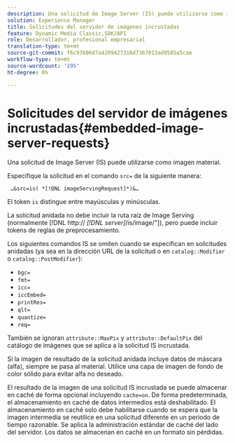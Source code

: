 ```yaml
---
description: Una solicitud de Image Server (IS) puede utilizarse como imagen material.
solution: Experience Manager
title: Solicitudes del servidor de imágenes incrustadas
feature: Dynamic Media Classic,SDK/API
role: Desarrollador, profesional empresarial
translation-type: tm+mt
source-git-commit: f6c97606d7a4209427316d7367013ad9585a5cae
workflow-type: tm+mt
source-wordcount: '195'
ht-degree: 0%

---
```



# Solicitudes del servidor de imágenes incrustadas{#embedded-image-server-requests}

Una solicitud de Image Server (IS) puede utilizarse como imagen material.

Especifique la solicitud en el comando `src=` de la siguiente manera:

` …&src=is( *[!DNL imageServingRequest]*)&…`

El token `is` distingue entre mayúsculas y minúsculas.

La solicitud anidada no debe incluir la ruta raíz de Image Serving (normalmente [!DNL http:// *[!DNL server]*/is/image/&quot;]), pero puede incluir tokens de reglas de preprocesamiento.

Los siguientes comandos IS se omiten cuando se especifican en solicitudes anidadas (ya sea en la dirección URL de la solicitud o en `catalog::Modifier` o `catalog::PostModifier`):

* `bgc=`
* `fmt=`
* `icc=`
* `iccEmbed=`
* `printRes=`
* `qlt=`
* `quantize=`
* `req=`

También se ignoran `attribute::MaxPix` y `attribute::DefaultPix` del catálogo de imágenes que se aplica a la solicitud IS incrustada.

Si la imagen de resultado de la solicitud anidada incluye datos de máscara (alfa), siempre se pasa al material. Utilice una capa de imagen de fondo de color sólido para evitar alfa no deseado.

El resultado de la imagen de una solicitud IS incrustada se puede almacenar en caché de forma opcional incluyendo `cache=on`. De forma predeterminada, el almacenamiento en caché de datos intermedios está deshabilitado. El almacenamiento en caché solo debe habilitarse cuando se espera que la imagen intermedia se reutilice en una solicitud diferente en un periodo de tiempo razonable. Se aplica la administración estándar de caché del lado del servidor. Los datos se almacenan en caché en un formato sin pérdidas.
